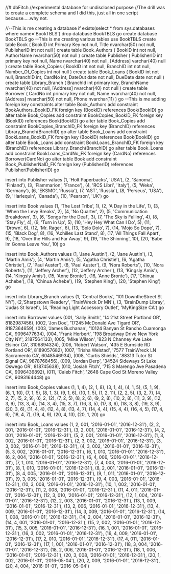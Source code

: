 //# dbFitch
//experimental database for undisclosed purpose
//The drill was to create a complete schema and I did this, just all in one script because.....why not.

//--This is me creating a database
if exists(select * from sys.databases where name='BookTBLS')
drop database BookTBLS
go
create database BookTBLS
go
--This is me creating various tables
use BookTBLS
create table Book (
BookID int Primary Key not null,
Title nvarchar(50) not null,
PublisherID int not null
)
create table Book_Authors (
BookID int not null,
AuthorName nvarchar(50) not null
)
create table Publisher (
PublisherID int primary key not null,
Name nvarchar(40) not null,
[Address] varchar(40) null
)
create table Book_Copies (
BookID int not null,
BranchID int not null,
Number_Of_Copies int not null
)
create table Book_Loans (
BookID int not null,
BranchID int,
CardNo int,
DateOut date not null,
DueDate date not null
)
create table Library_Branch (
BranchId int primary key,
BranchName nvarchar(40) not null,
[Address] nvarchar(40) not null
)
create table Borrower (
CardNo int primary key not null,
Name nvarchar(40) not null,
[Address] nvarchar(50) not null,
Phone nvarchar(11)
)
go
--This is me adding foreign key constraints
alter table Book_Authors add constraint BookAuthors_BookID_FK
foreign key (BookID) references Book(BookID)
go
alter table Book_Copies add constraint BookCopies_BookID_FK
foreign key (BookID) references Book(BookID)
go
alter table Book_Copies add constraint BookCopies_BranchID_FK
foreign key (BranchID) references Library_Branch(BranchID)
go
alter table Book_Loans add constraint BookLoans_BookID_FK
foreign key (BookID) references Book(BookID)
go
alter table Book_Loans add constraint BookLoans_BranchID_FK
foreign key (BranchID) references Library_Branch(BranchID)
go
alter table Book_Loans add constraint BookLoans_CardNo_FK
foreign key (CardNo) references Borrower(CardNo)
go
alter table Book add constraint Book_PublisherNaID_FK
foreign key (PublisherID) references Publisher(PublisherID)
go

insert into Publisher
values (1, 'Holt Paperbacks', 'USA'),
		(2, 'Sanoma', 'Finland'),
		(3, 'Flammarion', 'France'),
		(4, 'RCS Libri', 'Italy'),
		(5, 'Weka', 'Germany'),
		(6, 'EKSMO', 'Russia'),
		(7, 'AST', 'Russia'),
		(8, 'Perseus', 'USA'),
		(9, 'Harlequin', 'Canada'),
		(10, 'Pearson', 'UK')
go

insert into Book
values (1, 'The Lost Tribe', 1),
		(2, 'A Day in the Life', 1),
		(3, 'When the Levy Breaks', 2),
		(4, 'No Quarter', 2),
		(5, 'Communication Breakdown', 3),
		(6, 'Songs for the Deaf', 3),
		(7, 'The Sky is Falling', 4),
		(8, 'Stay Fly', 4),
		(9, 'Turn in Up', 5),
		(10, 'Hey Hey What Can I Do', 5),
		(11, 'Drown', 6),
		(12, 'Mr. Rager', 6),
		(13, 'Solo Dolo', 7),
		(14, 'Mojo So Dope', 7),
		(15, 'Black Dog', 8),
		(16, 'Achilles Last Stand', 8),
		(17, 'All Things Fall Apart', 9),
		(18, 'Over the Hills and Far Away', 9),
		(19, 'The Shinning', 10),
		(20, 'Babe Im Gonna Leave You', 10)
go
		
insert into Book_Authors
values (1, 'Jane Austin'),
		(2, 'Jane Austin'),
		(3, 'Martin Amis'),
		(4, 'Martin Amis'),
		(5, 'Agatha Christie'),
		(6, 'Agatha Christie'),
		(7, 'Paul Auster'),
		(8, 'Paul Auster'),
		(9, 'Nora Roberts'),
		(10, 'Nora Roberts'),
		(11, 'Jeffery Archer'),
		(12, 'Jeffery Archer'),
		(13, 'Kingsly Amis'),
		(14, 'Kingsly Amis'),
		(15, 'Anne Bronte'),
		(16, 'Anne Bronte'),
		(17, 'Chinua Achebe'),
		(18, 'Chinua Achebe'),
		(19, 'Stephen King'),
		(20, 'Stephen King')
go

insert into Library_Branch
values (1, 'Central Books', '101 DowntheStreet St NY'),
		(2,'Sharpstown Readery', 'TrainWreck Dr MN'),
		(3, 'BrainDump Libray', 'Judas St Israel'),
		(4, 'Reading Light Accessory Outlet', 'MyKingSize CA')
go

insert into Borrower
values (001, 'Sally Smith', '14 21st Street Portland OR', 8182987456),
		(002, 'Jon Doe', '17245 McDonald Ave Tigard OR', 8187364659),
		(003, 'James Buchanan', '10124 Banyan St Rancho Cuamonga CA', 9096477634),
		(004, 'Frank Herbert', '198 Broadway Drive New York City NY', 2187564133),
		(005, 'Mike Wilson', '823 N Channey Ave Lake Elsinor CA', 3106894324),
		(006, 'Robert Watson', '435 E Burnside RD Portland OR', 8189057682), 
		(007, 'Trisha Welstad', '7577 TrainWreck LN Sacramento CA', 6048546934), 
		(008, 'Curtis Shields', '88313 Tutor St Signal CA', 9878768456),
		(009, 'Jordan Derp', '34524 Sideways St Lake Oswego OR', 818745638),
		(010, 'Josiah Fitch', '715 S Marengo Ave Pasadena CA', 9096436892),
		(011, 'Caleb Fitch', '2648 Cape Cod St Moreno Valley CA', 9093164448)
go

insert into Book_Copies
values (1, 1, 4),
		(2, 1, 8),
		(3, 1, 4),
		(4, 1, 5),
		(5, 1, 9),
		(6, 1, 10),
		(7, 1, 5),
		(8, 1, 3),
		(9, 1, 6),
		(10, 1, 5),
		(1, 2, 11),
		(2, 2, 5),
		(3, 2, 7),
		(4, 2, 7),
		(5, 2, 9),
		(6, 2, 12),
		(7, 2, 5),
		(8, 2, 6),
		(9, 2, 8),
		(10, 2, 8),
		(11, 3, 9),
		(12, 3, 9),
		(13, 3, 4),
		(14, 3, 4),
		(15, 3, 7),
		(16, 3, 5),
		(17, 3, 6),
		(18, 3, 8),
		(19, 3, 9),
		(20, 3, 6),
		(11, 4, 4),
		(12, 4, 8),
		(13, 4, 7),
		(14, 4, 4),
		(15, 4, 4),
		(16, 4, 5),
		(17, 4, 6),
		(18, 4, 7),
		(19, 4, 9),
		(20, 4, 13),
		(20, 1, 20)
go

insert into Book_Loans
values (1, 2, 001, '2016-01-01', '2016-12-31'),
		(2, 2, 001, '2016-01-01', '2016-12-31'),
		(3, 2, 001, '2016-01-01', '2016-12-31'),
		(4, 2, 001, '2016-01-01', '2016-12-31'),
		(5, 2, 001, '2016-01-01', '2016-12-31'),
		(1, 3, 002, '2016-01-01', '2016-12-31'),
		(2, 3, 002, '2016-01-01', '2016-12-31'),
		(3, 3, 002, '2016-01-01', '2016-12-31'),
		(4, 3, 002, '2016-01-01', '2016-12-31'),
		(5, 3, 002, '2016-01-01', '2016-12-31'),
		(6, 1, 010, '2016-01-01', '2016-12-31'),
		(6, 2, 004, '2016-01-01', '2016-12-31'),
		(6, 4, 006, '2016-01-01', '2016-12-31'),
		(7, 1, 010, '2016-01-01', '2016-12-31'),
		(7, 4, 003, '2016-01-01', '2016-12-31'),
		(8, 1, 010, '2016-01-01', '2016-12-31'),
		(8, 2, 001, '2016-01-01', '2016-12-31'),
		(8, 4, 005, '2016-01-01', '2016-12-31'),
		(9, 1, 011, '2016-01-01', '2016-12-31'),
		(9, 3, 005, '2016-01-01', '2016-12-31'),
		(9, 4, 003, '2016-01-01', '2016-12-31'),
		(10, 3, 008, '2016-01-01', '2016-12-31'),
		(10, 1, 002, '2016-01-01', '2016-12-31'),
		(11, 2, 008, '2016-01-01', '2016-12-31'),
		(11, 4, 011, '2016-01-01', '2016-12-31'),
		(12, 3, 010, '2016-01-01', '2016-12-31'),
		(12, 1, 004, '2016-01-01', '2016-12-31'),
		(12, 2, 003, '2016-01-01', '2016-12-31'),
		(13, 1, 009, '2016-01-01', '2016-12-31'),
		(13, 2, 006, '2016-01-01', '2016-12-31'),
		(13, 4, 009, '2016-01-01', '2016-12-31'),
		(14, 3, 009, '2016-01-01', '2016-12-31'),
		(14, 1, 008, '2016-01-01', '2016-12-31'),
		(14, 2, 004, '2016-01-01', '2016-12-31'),
		(14, 4, 001, '2016-01-01', '2016-12-31'),
		(15, 2, 002, '2016-01-01', '2016-12-31'),
		(15, 3, 005, '2016-01-01', '2016-12-31'),
		(16, 1, 001, '2016-01-01', '2016-12-31'),
		(16, 3, 002, '2016-01-01', '2016-12-31'),
		(16, 4, 009, '2016-01-01', '2016-12-31'),
		(17, 2, 010, '2016-01-01', '2016-12-31'),
		(17, 4, 011, '2016-01-01', '2016-12-31'),
		(17, 1, 001, '2016-01-01', '2016-12-31'),
		(18, 3, 004, '2016-01-01', '2016-12-31'),
		(18, 2, 006, '2016-01-01', '2016-12-31'),
		(18, 1, 006, '2016-01-01', '2016-12-31'),
		(20, 3, 008, '2016-01-01', '2016-12-31'),
		(20, 1, 002, '2016-01-01', '2016-05-04'),
		(20, 2, 009, '2016-01-01', '2016-12-31'),
		(20, 4, 004, '2016-01-01', '2016-05-04')
